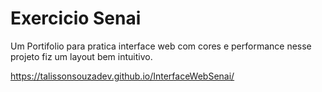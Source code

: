 # Exercicio Senai

Um Portifolio para pratica interface web com cores e performance
nesse projeto fiz um layout bem intuitivo.

<a href="https://talissonsouzadev.github.io/InterfaceWebSenai/" target="_blank">https://talissonsouzadev.github.io/InterfaceWebSenai/</a>

